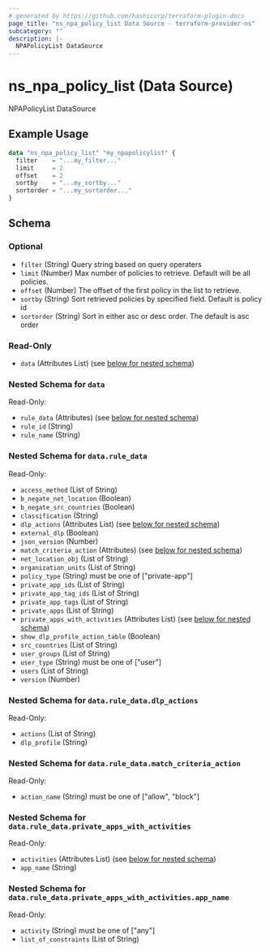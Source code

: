```yaml
---
# generated by https://github.com/hashicorp/terraform-plugin-docs
page_title: "ns_npa_policy_list Data Source - terraform-provider-ns"
subcategory: ""
description: |-
  NPAPolicyList DataSource
---
```


# ns_npa_policy_list (Data Source)

NPAPolicyList DataSource

## Example Usage

```terraform
data "ns_npa_policy_list" "my_npapolicylist" {
  filter    = "...my_filter..."
  limit     = 2
  offset    = 2
  sortby    = "...my_sortby..."
  sortorder = "...my_sortorder..."
}
```

<!-- schema generated by tfplugindocs -->
## Schema

### Optional

- `filter` (String) Query string based on query operaters
- `limit` (Number) Max number of policies to retrieve. Default will be all policies.
- `offset` (Number) The offset of the first policy in the list to retrieve.
- `sortby` (String) Sort retrieved policies by specified field. Default is policy id
- `sortorder` (String) Sort in either asc or desc order. The default is asc order

### Read-Only

- `data` (Attributes List) (see [below for nested schema](#nestedatt--data))

<a id="nestedatt--data"></a>
### Nested Schema for `data`

Read-Only:

- `rule_data` (Attributes) (see [below for nested schema](#nestedatt--data--rule_data))
- `rule_id` (String)
- `rule_name` (String)

<a id="nestedatt--data--rule_data"></a>
### Nested Schema for `data.rule_data`

Read-Only:

- `access_method` (List of String)
- `b_negate_net_location` (Boolean)
- `b_negate_src_countries` (Boolean)
- `classification` (String)
- `dlp_actions` (Attributes List) (see [below for nested schema](#nestedatt--data--rule_data--dlp_actions))
- `external_dlp` (Boolean)
- `json_version` (Number)
- `match_criteria_action` (Attributes) (see [below for nested schema](#nestedatt--data--rule_data--match_criteria_action))
- `net_location_obj` (List of String)
- `organization_units` (List of String)
- `policy_type` (String) must be one of ["private-app"]
- `private_app_ids` (List of String)
- `private_app_tag_ids` (List of String)
- `private_app_tags` (List of String)
- `private_apps` (List of String)
- `private_apps_with_activities` (Attributes List) (see [below for nested schema](#nestedatt--data--rule_data--private_apps_with_activities))
- `show_dlp_profile_action_table` (Boolean)
- `src_countries` (List of String)
- `user_groups` (List of String)
- `user_type` (String) must be one of ["user"]
- `users` (List of String)
- `version` (Number)

<a id="nestedatt--data--rule_data--dlp_actions"></a>
### Nested Schema for `data.rule_data.dlp_actions`

Read-Only:

- `actions` (List of String)
- `dlp_profile` (String)


<a id="nestedatt--data--rule_data--match_criteria_action"></a>
### Nested Schema for `data.rule_data.match_criteria_action`

Read-Only:

- `action_name` (String) must be one of ["allow", "block"]


<a id="nestedatt--data--rule_data--private_apps_with_activities"></a>
### Nested Schema for `data.rule_data.private_apps_with_activities`

Read-Only:

- `activities` (Attributes List) (see [below for nested schema](#nestedatt--data--rule_data--private_apps_with_activities--activities))
- `app_name` (String)

<a id="nestedatt--data--rule_data--private_apps_with_activities--activities"></a>
### Nested Schema for `data.rule_data.private_apps_with_activities.app_name`

Read-Only:

- `activity` (String) must be one of ["any"]
- `list_of_constraints` (List of String)


